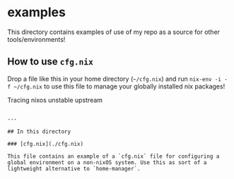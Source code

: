 # examples

This directory contains examples of use of my repo as a source for other tools/environments!

## How to use `cfg.nix`

Drop a file like this in your home directory (`~/cfg.nix`) and run `nix-env -i -f ~/cfg.nix` to use this file to manage your globally installed nix packages!

Tracing nixos unstable upstream

```

---

## In this directory

### [cfg.nix](./cfg.nix)

This file contains an example of a `cfg.nix` file for configuring a global environment on a non-nixOS system. Use this as sort of a lightweight alternative to `home-manager`.